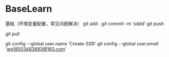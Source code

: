 # BaseLearn
基础（环境变量配置，常见问题解决）
git add .
git commit -m 'sddd'
git push

git pull

git config --global user.name 'Create-SSR'
git config --global user.emall 'wq18503483893@163.com'

